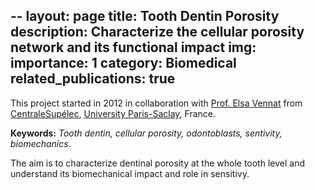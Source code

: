 --
layout: page
title: Tooth Dentin Porosity
description: Characterize the cellular porosity network and its functional impact
img:
importance: 1
category: Biomedical
related_publications: true
---

This project started in 2012 in collaboration with [Prof. Elsa Vennat](https://scholar.google.fr/citations?hl=fr&user=8wSkWpsAAAAJ) from [CentraleSupélec](https://www.centralesupelec.fr/), [University Paris-Saclay](https://www.universite-paris-saclay.fr/), France.

 **Keywords:** _Tooth dentin, cellular porosity, odontoblasts, sentivity, biomechanics_.

The aim is to characterize dentinal porosity at the whole tooth level and understand its biomechanical impact and role in sensitivy.
